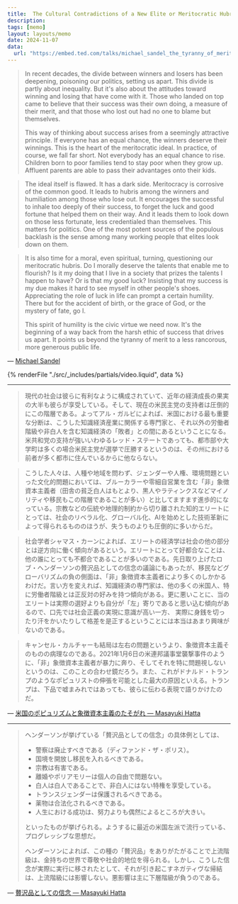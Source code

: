 ```yaml
---
title:  The Cultural Contradictions of a New Elite or Meritocratic Hubris
description: 
tags: [memo]
layout: layouts/memo
date: 2024-11-07
data:
  url: "https://embed.ted.com/talks/michael_sandel_the_tyranny_of_merit"
---
```


> In recent decades, the divide between winners and losers has been deepening, poisoning our politics, setting us apart. This divide is partly about inequality. But it's also about the attitudes toward winning and losing that have come with it. Those who landed on top came to believe that their success was their own doing, a measure of their merit, and that those who lost out had no one to blame but themselves.
>
> This way of thinking about success arises from a seemingly attractive principle. If everyone has an equal chance, the winners deserve their winnings. This is the heart of the meritocratic ideal. In practice, of course, we fall far short. Not everybody has an equal chance to rise. Children born to poor families tend to stay poor when they grow up. Affluent parents are able to pass their advantages onto their kids.

>  The ideal itself is flawed. It has a dark side. Meritocracy is corrosive of the common good. It leads to hubris among the winners and humiliation among those who lose out. It encourages the successful to inhale too deeply of their success, to forget the luck and good fortune that helped them on their way. And it leads them to look down on those less fortunate, less credentialed than themselves. This matters for politics. One of the most potent sources of the populous backlash is the sense among many working people that elites look down on them.

> It is also time for a moral, even spiritual, turning, questioning our meritocratic hubris.
> Do I morally deserve the talents that enable me to flourish?
> Is it my doing that I live in a society that prizes the talents I happen to have?
> Or is that my good luck?
> Insisting that my success is my due makes it hard to see myself in other people's shoes.
> Appreciating the role of luck in life can prompt a certain humility.
> There but for the accident of birth, or the grace of God, or the mystery of fate, go I.
>
> This spirit of humility is the civic virtue we need now.
> It's the beginning of a way back from the harsh ethic of success that drives us apart.
> It points us beyond the tyranny of merit to a less rancorous, more generous public life. 

— [Michael Sandel](https://www.ted.com/talks/michael_sandel_the_tyranny_of_merit)

{% renderFile "./src/_includes/partials/video.liquid", data %}

---

> 現代の社会は彼らに有利なように構成されていて、近年の経済成長の果実の大半も彼らが享受している。そして、現在の米民主党の支持者は圧倒的にこの階層である。よってアル・ガルビによれば、米国における最も重要な分断は、こうした知識経済産業に関係する専門家と、それ以外の労働者階級や非白人を含む知識経済の「敗者」との間にあるということになる。米共和党の支持が強いいわゆるレッド・ステートであっても、都市部や大学町は多くの場合米民主党が選挙で圧勝するというのは、その州における前者が多く都市に住んでいるからに他ならない。
 
> こうした人々は、人種や地域を問わず、ジェンダーや人権、環境問題といった文化的問題においては、ブルーカラーや零細自営業を含む「非」象徴資本主義者（田舎の貧乏白人はもとより、黒人やラティンクスなどマイノリティや移民もこの階層であることが多い）と比してますます進歩的になっている。宗教などの伝統や地理的制約から切り離された知的エリートにとっては、社会のリベラル化、グローバル化、AIを始めとした技術革新によって得られるもののほうが、失うものよりも圧倒的に多いからだ。

> 社会学者シャマス・カーンによれば、エリートの経済学は社会の他の部分とは逆方向に働く傾向があるという。エリートにとって好都合なことは、他の誰にとっても不都合であることが多いのである。先日取り上げたロブ・ヘンダーソンの贅沢品としての信念の議論にもあったが、移民などグローバリズムの負の側面は、「非」象徴資本主義者により多くのしかかるわけだ。言い方を変えれば、知識経済の専門家は、他の多くの米国人、特に労働者階級とは正反対の好みを持つ傾向がある。更に悪いことに、当のエリートは実際の選好よりも自分が「左」寄りであると思い込む傾向があるので、口先では社会正義の実現に意識が高い一方、 実際に身銭を切ったり汗をかいたりして格差を是正するということには本当はあまり興味がないのである。

> キャンセル・カルチャーも結局は左右の問題というより、象徴資本主義そのものの病理なのである。2021年1月6日の米連邦議事堂襲撃事件のように、「非」象徴資本主義者が暴力に奔り、そしてそれを特に問題視しないというのは、このことの合わせ鏡だろう。また、これがドナルド・トランプのようなポピュリストの伸張を可能とした最大の原因といえる。トランプは、下品で嘘まみれではあっても、彼らに伝わる表現で語りかけたのだ。

— [米国のポピュリズムと象徴資本主義のたそがれ — Masayuki Hatta](https://www.mhatta.org/wp/2024/11/07/us-populism-and-symbolic-capitalism/)

---

> ヘンダーソンが挙げている「贅沢品としての信念」の具体例としては、
> 
> - 警察は廃止すべきである（ディファンド・ザ・ポリス）。
> - 国境を開放し移民を入れるべきである。
> - 宗教は有害である。
> - 離婚やポリアモリーは個人の自由で問題ない。
> - 白人は白人であることで、非白人にはない特権を享受している。
> - トランスジェンダーは保護されるべきである。
> - 薬物は合法化されるべきである。
> - 人生における成功は、努力よりも偶然によるところが大きい。
>
> といったものが挙げられる。ようするに最近の米国左派で流行っている、プログレッシブな思想だ。
>
> ヘンダーソンによれば、この種の「贅沢品」をありがたがることで上流階級は、金持ちの世界で尊敬や社会的地位を得られる。しかし、こうした信念が実際に実行に移されたとして、それが引き起こすネガティヴな帰結は、上流階級には影響しない。悪影響は主に下層階級が負うのである。

— [贅沢品としての信念 — Masayuki Hatta](https://www.mhatta.org/wp/2024/05/27/on-luxury-beliefs/)

